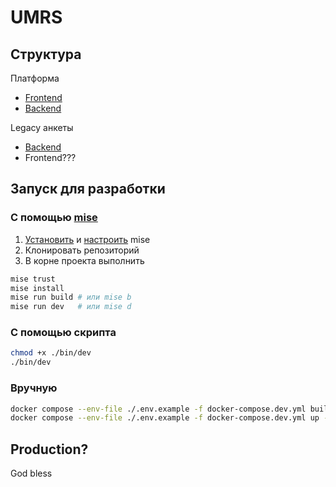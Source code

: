 # UMRS

## Структура 
Платформа
- [Frontend](https://github.com/EgorGordinskiy/client-umrs)
- [Backend](https://github.com/EgorGordinskiy/umrs-api)

Legacy анкеты
- [Backend](https://github.com/EgorGordinskiy/umrs-server)
- Frontend???

## Запуск для разработки

### С помощью [mise](https://mise.jdx.dev)
1. [Установить](https://mise.jdx.dev/installing-mise.html#installing-mise) и [настроить](https://mise.jdx.dev/dev-tools/shims.html#shims) mise
2. Клонировать репозиторий
3. В корне проекта выполнить
```bash
mise trust
mise install
mise run build # или mise b
mise run dev   # или mise d
```
### С помощью скрипта

```bash
chmod +x ./bin/dev
./bin/dev
```

### Вручную

```bash
docker compose --env-file ./.env.example -f docker-compose.dev.yml build
docker compose --env-file ./.env.example -f docker-compose.dev.yml up -d
```


## Production?
God bless
